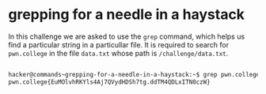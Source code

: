 # grepping for a needle in a haystack

In this challenge we are asked to use the `grep` command, which helps us find a particular string in a particullar file. It is required to search for `pwn.college` in the file `data.txt` whose path is `/challenge/data.txt`.

```bash

hacker@commands~grepping-for-a-needle-in-a-haystack:~$ grep pwn.college /challenge/data.txt
pwn.college{EuMOlvhRKYls4Aj7QVydHDSh7tg.ddTM4QDLxITN0czW}
